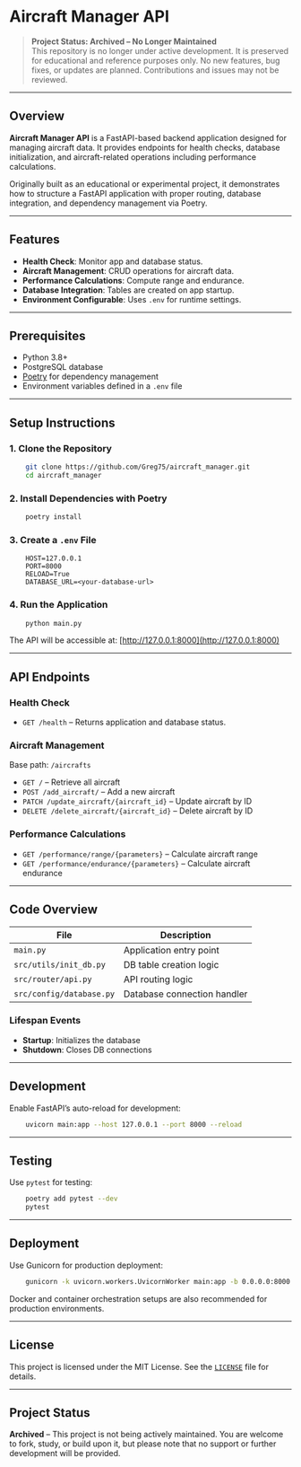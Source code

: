 # Aircraft Manager API

> **Project Status: Archived – No Longer Maintained**  
> This repository is no longer under active development. It is preserved for educational and reference purposes only. No new features, bug fixes, or updates are planned. Contributions and issues may not be reviewed.

---

## Overview

**Aircraft Manager API** is a FastAPI-based backend application designed for managing aircraft data. It provides endpoints for health checks, database initialization, and aircraft-related operations including performance calculations.

Originally built as an educational or experimental project, it demonstrates how to structure a FastAPI application with proper routing, database integration, and dependency management via Poetry.

---

## Features

- **Health Check**: Monitor app and database status.
- **Aircraft Management**: CRUD operations for aircraft data.
- **Performance Calculations**: Compute range and endurance.
- **Database Integration**: Tables are created on app startup.
- **Environment Configurable**: Uses `.env` for runtime settings.

---

## Prerequisites

- Python 3.8+
- PostgreSQL database
- [Poetry](https://python-poetry.org/) for dependency management
- Environment variables defined in a `.env` file

---

## Setup Instructions

### 1. Clone the Repository

```bash
    git clone https://github.com/Greg75/aircraft_manager.git
    cd aircraft_manager
```

### 2. Install Dependencies with Poetry

```bash
    poetry install
```

### 3. Create a `.env` File

```env
    HOST=127.0.0.1
    PORT=8000
    RELOAD=True
    DATABASE_URL=<your-database-url>
```

### 4. Run the Application

```bash
    python main.py
```

The API will be accessible at: [http://127.0.0.1:8000](http://127.0.0.1:8000)

---

## API Endpoints

### Health Check

- `GET /health` – Returns application and database status.

### Aircraft Management

Base path: `/aircrafts`

- `GET /` – Retrieve all aircraft
- `POST /add_aircraft/` – Add a new aircraft
- `PATCH /update_aircraft/{aircraft_id}` – Update aircraft by ID
- `DELETE /delete_aircraft/{aircraft_id}` – Delete aircraft by ID

### Performance Calculations

- `GET /performance/range/{parameters}` – Calculate aircraft range
- `GET /performance/endurance/{parameters}` – Calculate aircraft endurance

---

## Code Overview

| File | Description |
|------|-------------|
| `main.py` | Application entry point |
| `src/utils/init_db.py` | DB table creation logic |
| `src/router/api.py` | API routing logic |
| `src/config/database.py` | Database connection handler |

### Lifespan Events

- **Startup**: Initializes the database
- **Shutdown**: Closes DB connections

---

## Development

Enable FastAPI’s auto-reload for development:

```bash
    uvicorn main:app --host 127.0.0.1 --port 8000 --reload
```

---

## Testing

Use `pytest` for testing:

```bash
    poetry add pytest --dev
    pytest
```

---

## Deployment

Use Gunicorn for production deployment:

```bash
    gunicorn -k uvicorn.workers.UvicornWorker main:app -b 0.0.0.0:8000
```

Docker and container orchestration setups are also recommended for production environments.

---

## License

This project is licensed under the MIT License. See the [`LICENSE`](LICENSE) file for details.

---

## Project Status

**Archived** – This project is not being actively maintained. You are welcome to fork, study, or build upon it, but please note that no support or further development will be provided.
